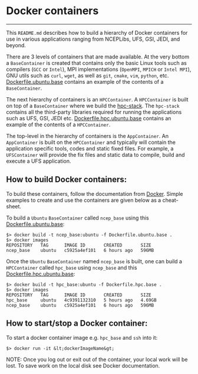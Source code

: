 # Docker containers
-------------------

This `README.md` describes how to build a hierarchy of Docker containers for use in various applications ranging from NCEPLibs, UFS, GSI, JEDI, and beyond.

There are 3 levels of containers that are made available.  At the very bottom a `BaseContainer` is created that contains only the basic Linux tools such as compilers (`GCC` or `Intel`), MPI implementations (`OpenMPI`, `MPICH` or `Intel MPI`), GNU utils such as `curl`, `wget`, as well as `git`, `cmake`, `vim`, `python`, etc.  [Dockerfile.ubuntu.base](./Dockerfile.ubuntu.base) contains an example of the contents of a `BaseContainer`.

The next hierarchy of containers is an `HPCContainer`.  A `HPCContainer` is built on top of a `BaseContainer` where we build the [hpc-stack](https://github.com/noaa-emc/hpc-stack).  The `hpc-stack` contains all the third-party libraries required for running the applications such as UFS, GSI, JEDI etc.  [Dockerfile.hpc.ubuntu.base](./Dockerfile.hpc.ubuntu.base) contains an example of the contents of a `HPCContainer`.

The top-level in the hierarchy of containers is the `AppContainer`.  An `AppContainer` is built on the `HPCContainer` and typically will contain the application specific tools, codes and static fixed files.  For example, a `UFSContainer` will provide the fix files and static data to compile, build and execute a UFS application.

## How to build Docker containers:
To build these containers, follow the documentation from [Docker](https://docker.com).  Simple examples to create and use the containers are given below as a cheat-sheet.

To build a `Ubuntu` `BaseContainer` called `ncep_base` using this [Dockerfile.ubuntu.base](./Dockerfile.ubuntu.base):

```
$> docker build -t ncep_base:ubuntu -f Dockerfile.ubuntu.base .
$> docker images
REPOSITORY   TAG      IMAGE ID       CREATED       SIZE
ncep_base    ubuntu   c5925a4ef101   6 hours ago   596MB
```

Once the `Ubuntu` `BaseContainer` named `ncep_base` is built, one can build a `HPCContainer` called `hpc_base` using `ncep_base` and this [Dockerfile.hpc.ubuntu.base](./Dockerfile.hpc.ubuntu.base):

```
$> docker build -t hpc_base:ubuntu -f Dockerfile.hpc.base .
$> docker images
REPOSITORY   TAG      IMAGE ID       CREATED       SIZE
hpc_base     ubuntu   4c9391132310   5 hours ago   4.69GB
ncep_base    ubuntu   c5925a4ef101   6 hours ago   596MB
```

## How to start/stop a Docker container:
To start a docker container image e.g. `hpc_base` and `ssh` into it:

```
$> docker run -it &lt;dockerImageName&gt;
```

NOTE: Once you log out or exit out of the container, your local work will be lost.  To save work on the local disk see Docker documentation.
